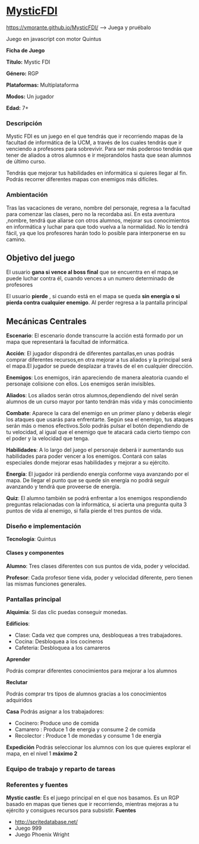 
# [MysticFDI](https://vmorante.github.io/MysticFDI/)

https://vmorante.github.io/MysticFDI/ --> Juega y pruébalo

Juego en javascript con motor Quintus

**Ficha de Juego**                                     


**Título:**					Mystic FDI

**Género:**				RGP

**Plataformas:**		Multiplataforma

**Modos:**					Un jugador

**Edad:**					7+




### **Descripción**
Mystic FDI es un juego en el que tendrás que ir recorriendo mapas de la facultad de informática de la UCM, a través de los cuales tendrás que ir venciendo a profesores para sobrevivir.
Para ser más poderoso tendrás que tener de aliados a otros alumnos e ir mejorandolos hasta que sean alumnos de último curso.

Tendrás que mejorar tus habilidades en informática si quieres llegar al fin. Podrás recorrer diferentes mapas con enemigos más difíciles.



### **Ambientación**
Tras las vacaciones de verano, nombre del personaje, regresa a la facultad para comenzar las clases, pero no la recordaba así. En esta aventura ,nombre, tendrá que aliarse con otros alumnos, mejorar sus conocimientos en informática y luchar para  que todo vuelva a la normalidad. No lo tendrá fácil, ya que los profesores harán todo lo posible para interponerse en su camino.

## Objetivo del juego

El usuario **gana si vence al boss final** que se encuentra en el mapa,se puede luchar contra él, cuando vences a un numero determinado de profesores

El usuario **pierde** , si cuando está en el mapa se queda **sin energía o si pierda contra cualquier enemigo**. Al perder regresa a la pantalla principal



## **Mecánicas Centrales**
**Escenario**: El escenario donde transcurre la acción está formado por un mapa que representará la facultad de informática.

**Acción**: El jugador dispondrá de diferentes pantallas,en unas podrás comprar diferentes recursos,en otra mejorar a tus aliados y la principal será el mapa.El jugador se puede desplazar a través de el en cualquier dirección.

**Enemigos**: Los enemigos, irán apareciendo de manera aleatoria cuando el personaje colisione con ellos. Los enemigos serán invisibles.

**Aliados**: Los aliados serán otros alumnos,dependiendo del nivel serán alumnos de un curso mayor por tanto tendrán más vida y más conocimiento

**Combate**: Aparece la cara del enemigo en un primer plano y deberás elegir los ataques que usarás para enfrentarte. Según sea el enemigo, tus ataques serán más o menos efectivos.Solo podrás pulsar el botón dependiendo de tu velocidad, al igual que el enemigo que te atacará cada cierto tiempo con el poder y la velocidad que tenga.

**Habilidades**: A lo largo del juego el personaje deberá ir aumentando sus habilidades para poder vencer a los enemigos. Contará con salas especiales donde mejorar esas habilidades y mejorar a su ejército.

**Energía**: El jugador irá perdiendo energía conforme vaya avanzando por el mapa. De llegar el punto que se quede sin energía no podrá seguir avanzando y tendrá que proveerse de energía.

**Quiz**: El alumno también se podrá enfrentar a los enemigos respondiendo preguntas relacionadas con la informática, si acierta una pregunta quita 3 puntos de vida al enemigo, si falla pierde el tres puntos de vida.

### **Diseño e implementación**
**Tecnología**: Quintus
#### **Clases y componentes**

**Alumno**: Tres clases diferentes con sus puntos de vida, poder y velocidad.

**Profesor**: Cada profesor tiene vida, poder y velocidad diferente, pero tienen las mismas funciones generales.


### **Pantallas principal**
**Alquimia**: Si das clic puedas conseguir monedas.

**Edificios**:

  * Clase: Cada vez que compres una, desbloqueas a tres trabajadores.
  * Cocina: Desbloquea a los cocineros
  * Cafeteria: Desbloquea a los camareros
  
**Aprender**

Podrás comprar diferentes conocimientos para mejorar a los alumnos

**Reclutar**

Podrás comprar trs tipos de alumnos gracias a los conocimientos adquiridos

**Casa**
Podrás asignar a los trabajadores:
  * Cocinero: Produce uno de comida
  * Camarero : Produce 1 de energia y consume 2 de comida
  * Recolector : Produce 1 de monedas y consume 1 de energía
  
 **Expedición**
  Podrás seleccionar los alumnos con los que quieres explorar el mapa, en el nivel 1 **máximo 2**

### Equipo de trabajo y reparto de tareas


### **Referentes y fuentes**
**Mystic castle**: Es el juego principal en el que nos basamos. Es un RGP basado en mapas que tienes que ir recorriendo, mientras mejoras a tu ejército y consigues recursos para subsistir.
**Fuentes**
* http://spritedatabase.net/
* Juego 999
* Juego Phoenix Wright

